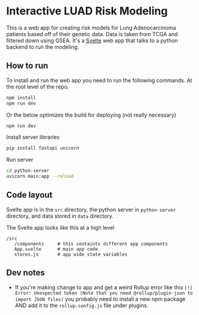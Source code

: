 # Interactive LUAD Risk Modeling

This is a web app for creating risk models for Lung Adenocarcinoma patients based off of their genetic data. Data is taken from TCGA and filtered down using GSEA. It's a [Svelte](https://svelte.dev/docs) web app that talks to a python backend to run the modeling. 

## How to run

To install and run the web app you need to run the following commands. At the root level of the repo.

```bash
npm install
npm run dev
```

Or the below optimizes the build for deploying (not really necessary)

```bash
npm run dev
```

Install server libraries

```bash
pip install fastapi unicorn
```

Run server
```bash
cd python-server
uvicorn main:app --reload
```
## Code layout

Svelte app is in the `src` directory, the python server in `python-server` directory, and data stored in `data` directory.

The Svelte app looks like this at a high level

```
/src
   /components     # this containts different app components
   App.svelte      # main app code
   stores.js       # app wide state variables  

```

## Dev notes

- If you're making change to app and get a weird Rollup error like this `[!] Error: Unexpected token (Note that you need @rollup/plugin-json to import JSON files)` you probably need to install a new npm package AND add it to the `rollup.config.js` file under plugins.